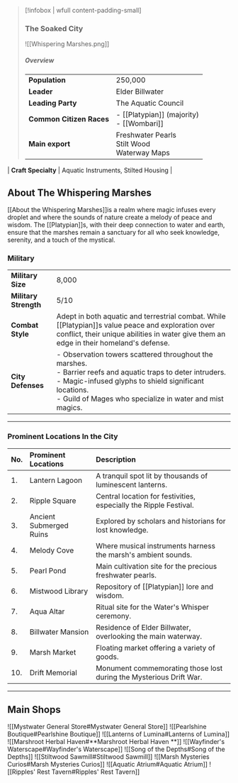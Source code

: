 > [!infobox | wfull content-padding-small]
> ### The Soaked City
> ![[Whispering Marshes.png]]
> 
> ##### Overview
> |  |   |
> | ---- | ---- |
> | **Population** | 250,000 |
> | **Leader** | Elder Billwater |
> |**Leading Party** | The Aquatic Council |
> | **Common Citizen Races** | - [[Platypian]] (majority)<br>- [[Wombari]] |
> | **Main export**     | Freshwater Pearls<br>Stilt Wood<br>Waterway Maps  |
| **Craft Specialty** | Aquatic Instruments, Stilted Housing |


## About The Whispering Marshes

[[About the Whispering Marshes]]is a realm where magic infuses every droplet and where the sounds of nature create a melody of peace and wisdom. The [[Platypian]]s, with their deep connection to water and earth, ensure that the marshes remain a sanctuary for all who seek knowledge, serenity, and a touch of the mystical.

### Military
|                       |                                                                                                                                                                                                                                                                        |
| --------------------- | ---------------------------------------------------------------------------------------------------------------------------------------------------------------------------------------------------------------------------------------------------------------------- |
| **Military Size**     | 8,000                                                                                                                                                                                                                                                                 |
| **Military Strength** | 5/10                                                                                                                                                                                                                                                                   |
| **Combat Style**      | Adept in both aquatic and terrestrial combat. While [[Platypian]]s value peace and exploration over conflict, their unique abilities in water give them an edge in their homeland's defense.                                                                 |
| **City Defenses**     | - Observation towers scattered throughout the marshes.<br>- Barrier reefs and aquatic traps to deter intruders.<br>- Magic-infused glyphs to shield significant locations.<br>- Guild of Mages who specialize in water and mist magics. |

---

### Prominent Locations In the City

| No. | Prominent Locations     | Description                                                        |
| --- |:----------------------- |:------------------------------------------------------------------ |
| 1.  | Lantern Lagoon          | A tranquil spot lit by thousands of luminescent lanterns.          |
| 2.  | Ripple Square           | Central location for festivities, especially the Ripple Festival.  |
| 3.  | Ancient Submerged Ruins | Explored by scholars and historians for lost knowledge.            |
| 4.  | Melody Cove             | Where musical instruments harness the marsh's ambient sounds.      |
| 5.  | Pearl Pond              | Main cultivation site for the precious freshwater pearls.          |
| 6.  | Mistwood Library        | Repository of [[Platypian]] lore and wisdom.                           |
| 7.  | Aqua Altar              | Ritual site for the Water's Whisper ceremony.                      |
| 8.  | Billwater Mansion       | Residence of Elder Billwater, overlooking the main waterway.       |
| 9.  | Marsh Market            | Floating market offering a variety of goods.                       |
| 10. | Drift Memorial          | Monument commemorating those lost during the Mysterious Drift War. |


---

## Main Shops

![[Mystwater General Store#Mystwater General Store]]
![[Pearlshine Boutique#Pearlshine Boutique]]
![[Lanterns of Lumina#Lanterns of Lumina]]
![[Marshroot Herbal Haven#**Marshroot Herbal Haven **]]
![[Wayfinder's Waterscape#Wayfinder's Waterscape]]
![[Song of the Depths#Song of the Depths]]
![[Stiltwood Sawmill#Stiltwood Sawmill]]
![[Marsh Mysteries Curios#Marsh Mysteries Curios]]
![[Aquatic Atrium#Aquatic Atrium]]
![[Ripples' Rest Tavern#Ripples' Rest Tavern]]